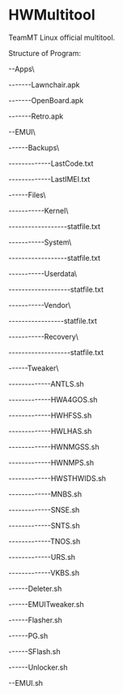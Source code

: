 # HWMultitool
TeamMT Linux official multitool.

Structure of Program:

--Apps\

-------Lawnchair.apk

-------OpenBoard.apk

-------Retro.apk

--EMUI\

------Backups\

-------------LastCode.txt

-------------LastIMEI.txt

------Files\

-----------Kernel\

------------------statfile.txt

-----------System\

------------------statfile.txt

-----------Userdata\

-------------------statfile.txt

-----------Vendor\

-----------------statfile.txt

-----------Recovery\

-------------------statfile.txt

------Tweaker\

-------------ANTLS.sh

-------------HWA4GOS.sh

-------------HWHFSS.sh

-------------HWLHAS.sh

-------------HWNMGSS.sh

-------------HWNMPS.sh

-------------HWSTHWIDS.sh

-------------MNBS.sh

-------------SNSE.sh

-------------SNTS.sh

-------------TNOS.sh

-------------URS.sh

-------------VKBS.sh

------Deleter.sh

------EMUITweaker.sh

------Flasher.sh

------PG.sh

------SFlash.sh

------Unlocker.sh

--EMUI.sh

  
